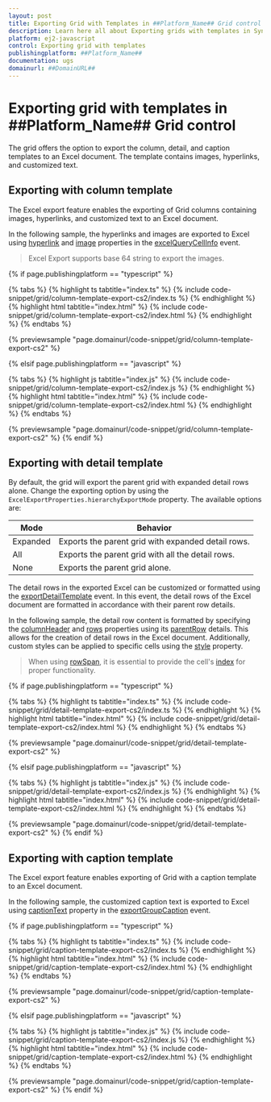 ```yaml
---
layout: post
title: Exporting Grid with Templates in ##Platform_Name## Grid control | Syncfusion
description: Learn here all about Exporting grids with templates in Syncfusion ##Platform_Name## Grid control of Syncfusion Essential JS 2 and more.
platform: ej2-javascript
control: Exporting grid with templates
publishingplatform: ##Platform_Name##
documentation: ugs
domainurl: ##DomainURL##
---
```


# Exporting grid with templates in ##Platform_Name## Grid control

The grid offers the option to export the column, detail, and caption templates to an Excel document. The template contains images, hyperlinks, and customized text.

## Exporting with column template

The Excel export feature enables the exporting of Grid columns containing images, hyperlinks, and customized text to an Excel document.

In the following sample, the hyperlinks and images are exported to Excel using [hyperlink](../../api/grid/excelQueryCellInfoEventArgs/#hyperlink) and [image](../../api/grid/excelQueryCellInfoEventArgs/#image) properties in the [excelQueryCellInfo](../../api/grid/#excelquerycellinfo) event.

> Excel Export supports base 64 string to export the images.

{% if page.publishingplatform == "typescript" %}

 {% tabs %}
{% highlight ts tabtitle="index.ts" %}
{% include code-snippet/grid/column-template-export-cs2/index.ts %}
{% endhighlight %}
{% highlight html tabtitle="index.html" %}
{% include code-snippet/grid/column-template-export-cs2/index.html %}
{% endhighlight %}
{% endtabs %}
        
{% previewsample "page.domainurl/code-snippet/grid/column-template-export-cs2" %}

{% elsif page.publishingplatform == "javascript" %}

{% tabs %}
{% highlight js tabtitle="index.js" %}
{% include code-snippet/grid/column-template-export-cs2/index.js %}
{% endhighlight %}
{% highlight html tabtitle="index.html" %}
{% include code-snippet/grid/column-template-export-cs2/index.html %}
{% endhighlight %}
{% endtabs %}

{% previewsample "page.domainurl/code-snippet/grid/column-template-export-cs2" %}
{% endif %}

## Exporting with detail template

By default, the grid will export the parent grid with expanded detail rows alone. Change the exporting option by using the `ExcelExportProperties.hierarchyExportMode` property. The available options are:

| Mode     | Behavior    |
|----------|-------------|
| Expanded | Exports the parent grid with expanded detail rows. |
| All      | Exports the parent grid with all the detail rows. |
| None     | Exports the parent grid alone. |

The detail rows in the exported Excel can be customized or formatted using the [exportDetailTemplate](../../api/grid/#exportdetailtemplate) event. In this event, the detail rows of the Excel document are formatted in accordance with their parent row details.

In the following sample, the detail row content is formatted by specifying the [columnHeader](../../api/grid/detailTemplateProperties/#columnheader) and [rows](../../api/grid/detailTemplateProperties/#rows) properties using its [parentRow](../../api/grid/exportDetailTemplateEventArgs/#parentrow) details. This allows for the creation of detail rows in the Excel document. Additionally, custom styles can be applied to specific cells using the [style](../../api/grid/detailTemplateCell/#style) property.

> When using [rowSpan](../../api/grid/detailTemplateCell/#rowspan), it is essential to provide the cell's [index](../../api/grid/detailTemplateCell/#index) for proper functionality.

{% if page.publishingplatform == "typescript" %}

 {% tabs %}
{% highlight ts tabtitle="index.ts" %}
{% include code-snippet/grid/detail-template-export-cs2/index.ts %}
{% endhighlight %}
{% highlight html tabtitle="index.html" %}
{% include code-snippet/grid/detail-template-export-cs2/index.html %}
{% endhighlight %}
{% endtabs %}
        
{% previewsample "page.domainurl/code-snippet/grid/detail-template-export-cs2" %}

{% elsif page.publishingplatform == "javascript" %}

{% tabs %}
{% highlight js tabtitle="index.js" %}
{% include code-snippet/grid/detail-template-export-cs2/index.js %}
{% endhighlight %}
{% highlight html tabtitle="index.html" %}
{% include code-snippet/grid/detail-template-export-cs2/index.html %}
{% endhighlight %}
{% endtabs %}

{% previewsample "page.domainurl/code-snippet/grid/detail-template-export-cs2" %}
{% endif %}

## Exporting with caption template

The Excel export feature enables exporting of Grid with a caption template to an Excel document.

In the following sample, the customized caption text is exported to Excel using [captionText](../../api/grid/exportGroupCaptionEventArgs/#captiontext) property in the [exportGroupCaption](../../api/grid/#exportgroupcaption) event.

{% if page.publishingplatform == "typescript" %}

 {% tabs %}
{% highlight ts tabtitle="index.ts" %}
{% include code-snippet/grid/caption-template-export-cs2/index.ts %}
{% endhighlight %}
{% highlight html tabtitle="index.html" %}
{% include code-snippet/grid/caption-template-export-cs2/index.html %}
{% endhighlight %}
{% endtabs %}
        
{% previewsample "page.domainurl/code-snippet/grid/caption-template-export-cs2" %}

{% elsif page.publishingplatform == "javascript" %}

{% tabs %}
{% highlight js tabtitle="index.js" %}
{% include code-snippet/grid/caption-template-export-cs2/index.js %}
{% endhighlight %}
{% highlight html tabtitle="index.html" %}
{% include code-snippet/grid/caption-template-export-cs2/index.html %}
{% endhighlight %}
{% endtabs %}

{% previewsample "page.domainurl/code-snippet/grid/caption-template-export-cs2" %}
{% endif %}
